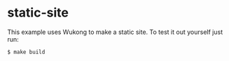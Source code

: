 
# static-site

This example uses Wukong to make a static site. To test it out yourself just run:

    $ make build
